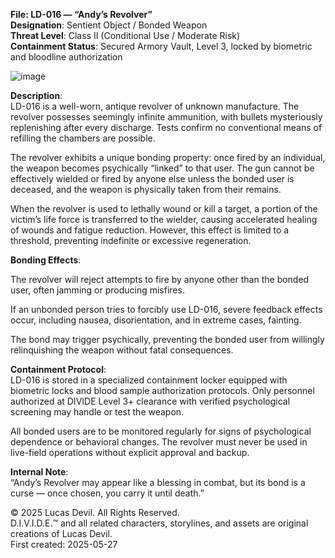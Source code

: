 **File: LD-016 — “Andy’s Revolver”**  
**Designation**: Sentient Object / Bonded Weapon  
**Threat Level**: Class II (Conditional Use / Moderate Risk)  
**Containment Status**: Secured Armory Vault, Level 3, locked by biometric and bloodline authorization  




![image](https://pbs.twimg.com/media/Gr-YEPbXwAEH9cs?format=jpg&name=large)





**Description**:  
LD-016 is a well-worn, antique revolver of unknown manufacture. The revolver possesses seemingly infinite ammunition, with bullets mysteriously replenishing after every discharge. Tests confirm no conventional means of refilling the chambers are possible.  

The revolver exhibits a unique bonding property: once fired by an individual, the weapon becomes psychically “linked” to that user. The gun cannot be effectively wielded or fired by anyone else unless the bonded user is deceased, and the weapon is physically taken from their remains.  

When the revolver is used to lethally wound or kill a target, a portion of the victim’s life force is transferred to the wielder, causing accelerated healing of wounds and fatigue reduction. However, this effect is limited to a threshold, preventing indefinite or excessive regeneration.  

**Bonding Effects**:  

The revolver will reject attempts to fire by anyone other than the bonded user, often jamming or producing misfires.  

If an unbonded person tries to forcibly use LD-016, severe feedback effects occur, including nausea, disorientation, and in extreme cases, fainting.  

The bond may trigger psychically, preventing the bonded user from willingly relinquishing the weapon without fatal consequences.  

**Containment Protocol**:  
LD-016 is stored in a specialized containment locker equipped with biometric locks and blood sample authorization protocols. Only personnel authorized at DIVIDE Level 3+ clearance with verified psychological screening may handle or test the weapon.  

All bonded users are to be monitored regularly for signs of psychological dependence or behavioral changes. The revolver must never be used in live-field operations without explicit approval and backup.  

**Internal Note**:  
“Andy’s Revolver may appear like a blessing in combat, but its bond is a curse — once chosen, you carry it until death.”  



© 2025 Lucas Devil. All Rights Reserved.  
D.I.V.I.D.E.™ and all related characters, storylines, and assets are original creations of Lucas Devil.  
First created: 2025-05-27  
